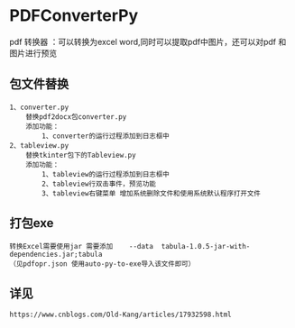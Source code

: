 # PDFConverterPy
pdf 转换器 ：可以转换为excel word,同时可以提取pdf中图片，还可以对pdf 和图片进行预览

## 包文件替换   
    1、converter.py
        替换pdf2docx包converter.py
        添加功能：
            1、converter的运行过程添加到日志框中
    2、tableview.py
        替换tkinter包下的Tableview.py
        添加功能：
            1、tableview的运行过程添加到日志框中
            2、tableview行双击事件，预览功能
            3、tableview右键菜单 增加系统删除文件和使用系统默认程序打开文件
## 打包exe
    转换Excel需要使用jar 需要添加    --data  tabula-1.0.5-jar-with-dependencies.jar;tabula
    （见pdfopr.json 使用auto-py-to-exe导入该文件即可）    

## 详见
    https://www.cnblogs.com/Old-Kang/articles/17932598.html